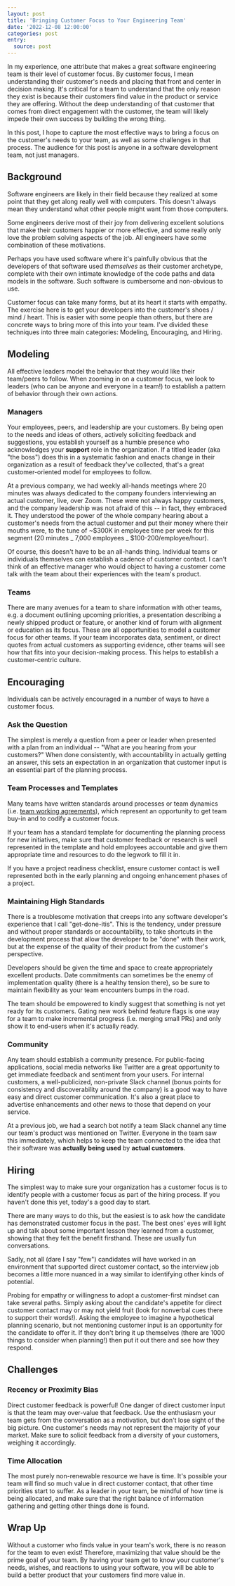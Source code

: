 ```yaml
---
layout: post
title: 'Bringing Customer Focus to Your Engineering Team'
date: '2022-12-08 12:00:00'
categories: post
entry:
  source: post
---
```


In my experience, one attribute that makes a great software engineering team is their level of customer focus. By customer focus, I mean understanding their customer's needs and placing that front and center in decision making. It's critical for a team to understand that the only reason they exist is because their customers find value in the product or service they are offering. Without the deep understanding of that customer that comes from direct engagement with the customer, the team will likely impede their own success by building the wrong thing.

In this post, I hope to capture the most effective ways to bring a focus on the customer's needs to your team, as well as some challenges in that process. The audience for this post is anyone in a software development team, not just managers.

## Background

Software engineers are likely in their field because they realized at some point that they get along really well with computers. This doesn't always mean they understand what other people might want from those computers.

Some engineers derive most of their joy from delivering excellent solutions that make their customers happier or more effective, and some really only love the problem solving aspects of the job. All engineers have some combination of these motivations.

Perhaps you have used software where it's painfully obvious that the developers of that software used _themselves_ as their customer archetype, complete with their own intimate knowledge of the code paths and data models in the software. Such software is cumbersome and non-obvious to use.

Customer focus can take many forms, but at its heart it starts with empathy. The exercise here is to get your developers into the customer's shoes / mind / heart. This is easier with some people than others, but there are concrete ways to bring more of this into your team. I've divided these techniques into three main categories: Modeling, Encouraging, and Hiring.

## Modeling

All effective leaders model the behavior that they would like their team/peers to follow. When zooming in on a customer focus, we look to leaders (who can be anyone and everyone in a team!) to establish a pattern of behavior through their own actions.

### Managers

Your employees, peers, and leadership are your customers. By being open to the needs and ideas of others, actively soliciting feedback and suggestions, you establish yourself as a humble presence who acknowledges your **support** role in the organization. If a titled leader (aka "the boss") does this in a systematic fashion and enacts change in their organization as a result of feedback they've collected, that's a great customer-oriented model for employees to follow.

At a previous company, we had weekly all-hands meetings where 20 minutes was always dedicated to the company founders interviewing an actual customer, live, over Zoom. These were not always happy customers, and the company leadership was not afraid of this -- in fact, they embraced it. They understood the power of the whole company hearing about a customer's needs from the actual customer and put their money where their mouths were, to the tune of ~$300K in employee time per week for this segment (20 minutes _ 7,000 employees _ $100-200/employee/hour).

Of course, this doesn't have to be an all-hands thing. Individual teams or individuals themselves can establish a cadence of customer contact. I can't think of an effective manager who would object to having a customer come talk with the team about their experiences with the team's product.

### Teams

There are many avenues for a team to share information with other teams, e.g. a document outlining upcoming priorities, a presentation describing a newly shipped product or feature, or another kind of forum with alignment or education as its focus. These are all opportunities to model a customer focus for other teams. If your team incorporates data, sentiment, or direct quotes from actual customers as supporting evidence, other teams will see how that fits into your decision-making process. This helps to establish a customer-centric culture.

## Encouraging

Individuals can be actively encouraged in a number of ways to have a customer focus.

### Ask the Question

The simplest is merely a question from a peer or leader when presented with a plan from an individual -- "What are you hearing from your customers?" When done consistently, with accountability in actually getting an answer, this sets an expectation in an organization that customer input is an essential part of the planning process.

### Team Processes and Templates

Many teams have written standards around processes or team dynamics (i.e. [team working agreements](https://lingabson.com/step-by-step-guide-on-how-to-facilitate-a-team-working-agreement/)), which represent an opportunity to get team buy-in and to codify a customer focus.

If your team has a standard template for documenting the planning process for new initiatives, make sure that customer feedback or research is well represented in the template and hold employees accountable and give them appropriate time and resources to do the legwork to fill it in.

If you have a project readiness checklist, ensure customer contact is well represented both in the early planning and ongoing enhancement phases of a project.

### Maintaining High Standards

There is a troublesome motivation that creeps into any software developer's experience that I call "get-done-itis". This is the tendency, under pressure and without proper standards or accountability, to take shortcuts in the development process that allow the developer to be "done" with their work, but at the expense of the quality of their product from the customer's perspective.

Developers should be given the time and space to create appropriately excellent products. Date commitments can sometimes be the enemy of implementation quality (there is a healthy tension there), so be sure to maintain flexibility as your team encounters bumps in the road.

The team should be empowered to kindly suggest that something is not yet ready for its customers. Gating new work behind feature flags is one way for a team to make incremental progress (i.e. merging small PRs) and only show it to end-users when it's actually ready.

### Community

Any team should establish a community presence. For public-facing applications, social media networks like Twitter are a great opportunity to get immediate feedback and sentiment from your users. For internal customers, a well-publicized, non-private Slack channel (bonus points for consistency and discoverability around the company) is a good way to have easy and direct customer communication. It's also a great place to advertise enhancements and other news to those that depend on your service.

At a previous job, we had a search bot notify a team Slack channel any time our team's product was mentioned on Twitter. Everyone in the team saw this immediately, which helps to keep the team connected to the idea that their software was **actually being used** by **actual customers**.

## Hiring

The simplest way to make sure your organization has a customer focus is to identify people with a customer focus as part of the hiring process. If you haven't done this yet, today's a good day to start.

There are many ways to do this, but the easiest is to ask how the candidate has demonstrated customer focus in the past. The best ones' eyes will light up and talk about some important lesson they learned from a customer, showing that they felt the benefit firsthand. These are usually fun conversations.

Sadly, not all (dare I say "few") candidates will have worked in an environment that supported direct customer contact, so the interview job becomes a little more nuanced in a way similar to identifying other kinds of potential.

Probing for empathy or willingness to adopt a customer-first mindset can take several paths. Simply asking about the candidate's appetite for direct customer contact may or may not yield fruit (look for nonverbal cues there to support their words!). Asking the employee to imagine a hypothetical planning scenario, but not mentioning customer input is an opportunity for the candidate to offer it. If they don't bring it up themselves (there are 1000 things to consider when planning!) then put it out there and see how they respond.

## Challenges

### Recency or Proximity Bias

Direct customer feedback is powerful! One danger of direct customer input is that the team may over-value that feedback. Use the enthusiasm your team gets from the conversation as a motivation, but don't lose sight of the big picture. One customer's needs may not represent the majority of your market. Make sure to solicit feedback from a diversity of your customers, weighing it accordingly.

### Time Allocation

The most purely non-renewable resource we have is time. It's possible your team will find so much value in direct customer contact, that other time priorities start to suffer. As a leader in your team, be mindful of how time is being allocated, and make sure that the right balance of information gathering and getting other things done is found.

## Wrap Up

Without a customer who finds value in your team's work, there is no reason for the team to even exist! Therefore, maximizing that value should be the prime goal of your team. By having your team get to know your customer's needs, wishes, and reactions to using your software, you will be able to build a better product that your customers find more value in.
